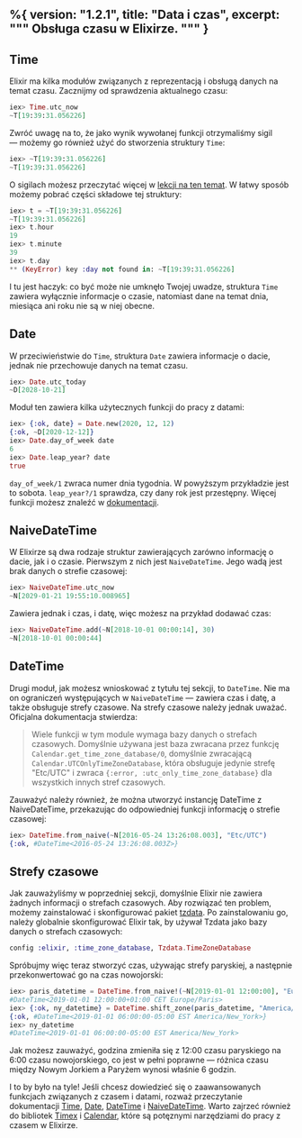 %{
  version: "1.2.1",
  title: "Data i czas",
  excerpt: """
  Obsługa czasu w Elixirze.
  """
}
---

## Time

Elixir ma kilka modułów związanych z reprezentacją i obsługą danych na temat czasu.
Zacznijmy od sprawdzenia aktualnego czasu:

```elixir
iex> Time.utc_now
~T[19:39:31.056226]
```

Zwróć uwagę na to, że jako wynik wywołanej funkcji otrzymaliśmy sigil — możemy go również użyć do stworzenia struktury `Time`:

```elixir
iex> ~T[19:39:31.056226]
~T[19:39:31.056226]
```

O sigilach możesz przeczytać więcej w [lekcji na ten temat](/pl/lessons/basics/sigils).
W łatwy sposób możemy pobrać części składowe tej struktury:

```elixir
iex> t = ~T[19:39:31.056226]
~T[19:39:31.056226]
iex> t.hour
19
iex> t.minute
39
iex> t.day
** (KeyError) key :day not found in: ~T[19:39:31.056226]
```

I tu jest haczyk: co być może nie umknęło Twojej uwadze, struktura `Time` zawiera wyłącznie informacje o czasie, natomiast dane na temat dnia, miesiąca ani roku nie są w niej obecne.

## Date

W przeciwieństwie do `Time`, struktura `Date` zawiera informacje o dacie, jednak nie przechowuje danych na temat czasu.

```elixir
iex> Date.utc_today
~D[2028-10-21]
```

Moduł ten zawiera kilka użytecznych funkcji do pracy z datami:

```elixir
iex> {:ok, date} = Date.new(2020, 12, 12)
{:ok, ~D[2020-12-12]}
iex> Date.day_of_week date
6
iex> Date.leap_year? date
true
```

`day_of_week/1` zwraca numer dnia tygodnia.
W powyższym przykładzie jest to sobota.
`leap_year?/1` sprawdza, czy dany rok jest przestępny.
Więcej funkcji możesz znaleźć w [dokumentacji](https://hexdocs.pm/elixir/Date.html).

## NaiveDateTime

W Elixirze są dwa rodzaje struktur zawierających zarówno informację o dacie, jak i o czasie.
Pierwszym z nich jest `NaiveDateTime`.
Jego wadą jest brak danych o strefie czasowej:

```elixir
iex> NaiveDateTime.utc_now
~N[2029-01-21 19:55:10.008965]
```

Zawiera jednak i czas, i datę, więc możesz na przykład dodawać czas:

```elixir
iex> NaiveDateTime.add(~N[2018-10-01 00:00:14], 30)
~N[2018-10-01 00:00:44]
```

## DateTime

Drugi moduł, jak możesz wnioskować z tytułu tej sekcji, to `DateTime`.
Nie ma on ograniczeń występujących w `NaiveDateTime` — zawiera czas i datę, a także obsługuje strefy czasowe.
Na strefy czasowe należy jednak uważać. Oficjalna dokumentacja stwierdza:

> Wiele funkcji w tym module wymaga bazy danych o strefach czasowych. Domyślnie używana jest baza zwracana przez funkcję `Calendar.get_time_zone_database/0`, domyślnie zwracającą `Calendar.UTCOnlyTimeZoneDatabase`, która obsługuje jedynie strefę "Etc/UTC" i zwraca `{:error, :utc_only_time_zone_database}` dla wszystkich innych stref czasowych.

Zauważyć należy również, że można utworzyć instancję DateTime z NaiveDateTime, przekazując do odpowiedniej funkcji informację o strefie czasowej:

```elixir
iex> DateTime.from_naive(~N[2016-05-24 13:26:08.003], "Etc/UTC")
{:ok, #DateTime<2016-05-24 13:26:08.003Z>}
```

## Strefy czasowe

Jak zauważyliśmy w poprzedniej sekcji, domyślnie Elixir nie zawiera żadnych informacji o strefach czasowych.
Aby rozwiązać ten problem, możemy zainstalować i skonfigurować pakiet [tzdata](https://github.com/lau/tzdata).
Po zainstalowaniu go, należy globalnie skonfigurować Elixir tak, by używał Tzdata jako bazy danych o strefach czasowych:

```elixir
config :elixir, :time_zone_database, Tzdata.TimeZoneDatabase
```

Spróbujmy więc teraz stworzyć czas, używając strefy paryskiej, a następnie przekonwertować go na czas nowojorski:

```elixir
iex> paris_datetime = DateTime.from_naive!(~N[2019-01-01 12:00:00], "Europe/Paris")
#DateTime<2019-01-01 12:00:00+01:00 CET Europe/Paris>
iex> {:ok, ny_datetime} = DateTime.shift_zone(paris_datetime, "America/New_York")
{:ok, #DateTime<2019-01-01 06:00:00-05:00 EST America/New_York>}
iex> ny_datetime
#DateTime<2019-01-01 06:00:00-05:00 EST America/New_York>
```

Jak możesz zauważyć, godzina zmieniła się z 12:00 czasu paryskiego na 6:00 czasu nowojorskiego, co jest w pełni poprawne — różnica czasu między Nowym Jorkiem a Paryżem wynosi właśnie 6 godzin.

I to by było na tyle! Jeśli chcesz dowiedzieć się o zaawansowanych funkcjach związanych z czasem i datami, rozważ przeczytanie dokumentacji [Time](https://hexdocs.pm/elixir/Time.html), [Date](https://hexdocs.pm/elixir/Date.html), [DateTime](https://hexdocs.pm/elixir/DateTime.html) i [NaiveDateTime](https://hexdocs.pm/elixir/NaiveDateTime.html).
Warto zajrzeć również do bibliotek [Timex](https://github.com/bitwalker/timex) i [Calendar](https://github.com/lau/calendar), które są potęznymi narzędziami do pracy z czasem w Elixirze.

